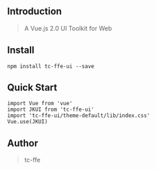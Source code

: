 ## Introduction
> A Vue.js 2.0 UI Toolkit for Web

## Install
`npm install tc-ffe-ui --save`

## Quick Start
`import Vue from 'vue'`<br/>
`import JKUI from 'tc-ffe-ui'`<br/>
`import 'tc-ffe-ui/theme-default/lib/index.css'`<br/>
`Vue.use(JKUI)`

## Author
>tc-ffe

